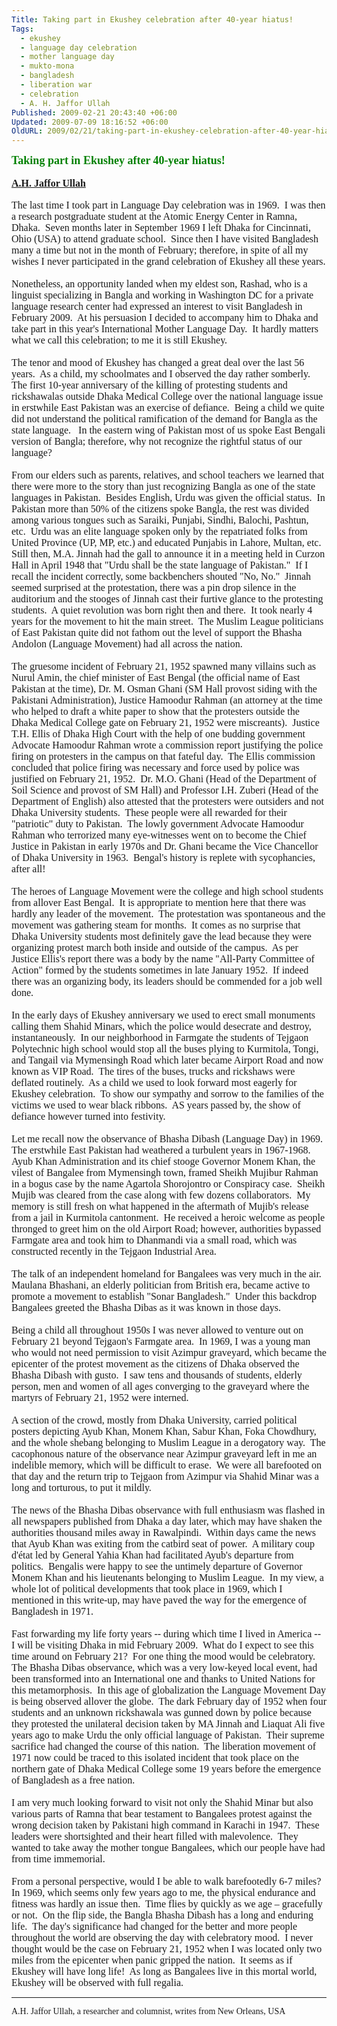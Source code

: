 ```yaml
---
Title: Taking part in Ekushey celebration after 40-year hiatus!
Tags:
  - ekushey
  - language day celebration
  - mother language day
  - mukto-mona
  - bangladesh
  - liberation war
  - celebration
  - A. H. Jaffor Ullah
Published: 2009-02-21 20:43:40 +06:00
Updated: 2009-07-09 18:16:52 +06:00
OldURL: 2009/02/21/taking-part-in-ekushey-celebration-after-40-year-hiatus/
---
```


<div><span style="font-size: large; color: #008000; font-family: Garamond;"><strong>Taking part in Ekushey after 40-year hiatus!</strong></span></div>
<div> </div>
<div><span style="font-size: medium; color: #000080; font-family: Garamond;"><strong><a href="https://muktomona.com/Articles/jaffor/">A.H. Jaffor Ullah</a></strong></span></div>
<div> </div>
<div><span style="font-size: medium; font-family: Garamond;">The last time I took part in Language Day celebration was in 1969.  I was then a research postgraduate student at the Atomic Energy Center in Ramna, Dhaka.  Seven months later in September 1969 I left Dhaka for Cincinnati, Ohio (USA) to attend graduate school.  Since then I have visited Bangladesh many a time but not in the month of February; therefore, in spite of all my wishes I never participated in the grand celebration of Ekushey all these years.</span></div>
<div><span style="font-size: medium; font-family: Garamond;"> </span></div>
<div><span style="font-size: medium; font-family: Garamond;">Nonetheless, an opportunity landed when my eldest son, Rashad, who is a linguist specializing in Bangla and working in Washington DC for a private language research center had expressed an interest to visit Bangladesh in February 2009.  At his persuasion I decided to accompany him to Dhaka and take part in this year's International Mother Language Day.  It hardly matters what we call this celebration; to me it is still Ekushey.  </span></div>
<div><span style="font-size: medium; font-family: Garamond;"> </span></div>
<div><span style="font-size: medium; font-family: Garamond;">The tenor and mood of Ekushey has changed a great deal over the last 56 years.  As a child, my schoolmates and I observed the day rather somberly.  The first 10-year anniversary of the killing of protesting students and rickshawalas outside Dhaka Medical College over the national language issue in erstwhile East Pakistan was an exercise of defiance.  Being a child we quite did not understand the political ramification of the demand for Bangla as the state language.   In the eastern wing of Pakistan most of us spoke East Bengali version of Bangla; therefore, why not recognize the rightful status of our language?</span></div>
<div><span style="font-size: medium; font-family: Garamond;"> </span></div>
<div><span style="font-size: medium; font-family: Garamond;">From our elders such as parents, relatives, and school teachers we learned that there were more to the story than just recognizing Bangla as one of the state languages in Pakistan.  Besides English, Urdu was given the official status.  In Pakistan more than 50% of the citizens spoke Bangla, the rest was divided among various tongues such as Saraiki, Punjabi, Sindhi, Balochi, Pashtun, etc.  Urdu was an elite language spoken only by the repatriated folks from United Province (UP, MP, etc.) and educated Punjabis in Lahore, Multan, etc.  Still then, M.A. Jinnah had the gall to announce it in a meeting held in Curzon Hall in April 1948 that "Urdu shall be the state language of Pakistan."  If I recall the incident correctly, some backbenchers shouted "No, No."  Jinnah seemed surprised at the protestation, there was a pin drop silence in the auditorium and the stooges of Jinnah cast their furtive glance to the protesting students.  A quiet revolution was born right then and there.  It took nearly 4 years for the movement to hit the main street.  The Muslim League politicians of East Pakistan quite did not fathom out the level of support the Bhasha Andolon (Language Movement) had all across the nation.</span></div>
<div><span style="font-size: medium; font-family: Garamond;"> </span></div>
<div><span style="font-size: medium; font-family: Garamond;">The gruesome incident of February 21, 1952 spawned many villains such as Nurul Amin, the chief minister of East Bengal (the official name of East Pakistan at the time), Dr. M. Osman Ghani (SM Hall provost siding with the Pakistani Administration), Justice Hamoodur Rahman (an attorney at the time who helped to draft a white paper to show that the protesters outside the Dhaka Medical College gate on February 21, 1952 were miscreants).  Justice T.H. Ellis of Dhaka High Court with the help of one budding government Advocate Hamoodur Rahman wrote a commission report justifying the police firing on protesters in the campus on that fateful day.  The Ellis commission concluded that police firing was necessary and force used by police was justified on February 21, 1952.  Dr. M.O. Ghani (Head of the Department of Soil Science and provost of SM Hall) and Professor I.H. Zuberi (Head of the Department of English) also attested that the protesters were outsiders and not Dhaka University students.  These people were all rewarded for their "patriotic" duty to Pakistan.  The lowly government Advocate Hamoodur Rahman who terrorized many eye-witnesses went on to become the Chief Justice in Pakistan in early 1970s and Dr. Ghani became the Vice Chancellor of Dhaka University in 1963.  Bengal's history is replete with sycophancies, after all!        </span></div>
<div><span style="font-size: medium; font-family: Garamond;"> </span></div>
<div><span style="font-size: medium; font-family: Garamond;">The heroes of Language Movement were the college and high school students from allover East Bengal.  It is appropriate to mention here that there was hardly any leader of the movement.  The protestation was spontaneous and the movement was gathering steam for months.  It comes as no surprise that Dhaka University students most definitely gave the lead because they were organizing protest march both inside and outside of the campus.  As per Justice Ellis's report there was a body by the name "All-Party Committee of Action" formed by the students sometimes in late January 1952.  If indeed there was an organizing body, its leaders should be commended for a job well done.    </span></div>
<div><span style="font-size: medium; font-family: Garamond;"> </span></div>
<div><span style="font-size: medium; font-family: Garamond;">In the early days of Ekushey anniversary we used to erect small monuments calling them Shahid Minars, which the police would desecrate and destroy, instantaneously.  In our neighborhood in Farmgate the students of Tejgaon Polytechnic high school would stop all the buses plying to Kurmitola, Tongi, and Tangail via Mymensingh Road which later became Airport Road and now known as VIP Road.  The tires of the buses, trucks and rickshaws were deflated routinely.  As a child we used to look forward most eagerly for Ekushey celebration.  To show our sympathy and sorrow to the families of the victims we used to wear black ribbons.  AS years passed by, the show of defiance however turned into festivity.</span></div>
<div><span style="font-size: medium; font-family: Garamond;"> </span></div>
<div><span style="font-size: medium; font-family: Garamond;">Let me recall now the observance of Bhasha Dibash (Language Day) in 1969.  The erstwhile East Pakistan had weathered a turbulent years in 1967-1968.  Ayub Khan Administration and its chief stooge Governor Monem Khan, the vilest of Bangalee from Mymensingh town, framed Sheikh Mujibur Rahman in a bogus case by the name Agartola Shorojontro or Conspiracy case.  Sheikh Mujib was cleared from the case along with few dozens collaborators.  My memory is still fresh on what happened in the aftermath of Mujib's release from a jail in Kurmitola cantonment.  He received a heroic welcome as people thronged to greet him on the old Airport Road; however, authorities bypassed Farmgate area and took him to Dhanmandi via a small road, which was constructed recently in the Tejgaon Industrial Area.  </span></div>
<div><span style="font-size: medium; font-family: Garamond;"> </span></div>
<div><span style="font-size: medium; font-family: Garamond;">The talk of an independent homeland for Bangalees was very much in the air.  Maulana Bhashani, an elderly politician from British era, became active to promote a movement to establish "Sonar Bangladesh."  Under this backdrop Bangalees greeted the Bhasha Dibas as it was known in those days.</span></div>
<div><span style="font-size: medium; font-family: Garamond;"> </span></div>
<div><span style="font-size: medium; font-family: Garamond;">Being a child all throughout 1950s I was never allowed to venture out on February 21 beyond Tejgaon's Farmgate area.  In 1969, I was a young man who would not need permission to visit Azimpur graveyard, which became the epicenter of the protest movement as the citizens of Dhaka observed the Bhasha Dibash with gusto.  I saw tens and thousands of students, elderly person, men and women of all ages converging to the graveyard where the martyrs of February 21, 1952 were interned.  </span></div>
<div><span style="font-size: medium; font-family: Garamond;"> </span></div>
<div><span style="font-size: medium; font-family: Garamond;">A section of the crowd, mostly from Dhaka University, carried political posters depicting Ayub Khan, Monem Khan, Sabur Khan, Foka Chowdhury, and the whole shebang belonging to Muslim League in a derogatory way.  The cacophonous nature of the observance near Azimpur graveyard left in me an indelible memory, which will be difficult to erase.  We were all barefooted on that day and the return trip to Tejgaon from Azimpur via Shahid Minar was a long and torturous, to put it mildly.</span></div>
<div><span style="font-size: medium; font-family: Garamond;"> </span></div>
<div><span style="font-size: medium; font-family: Garamond;">The news of the Bhasha Dibas observance with full enthusiasm was flashed in all newspapers published from Dhaka a day later, which may have shaken the authorities thousand miles away in Rawalpindi.  Within days came the news that Ayub Khan was exiting from the catbird seat of power.  A military coup d'état led by General Yahia Khan had facilitated Ayub's departure from politics.  Bengalis were happy to see the untimely departure of Governor Monem Khan and his lieutenants belonging to Muslim League.  In my view, a whole lot of political developments that took place in 1969, which I mentioned in this write-up, may have paved the way for the emergence of Bangladesh in 1971. </span></div>
<div><span style="font-size: medium; font-family: Garamond;"> </span></div>
<div><span style="font-size: medium; font-family: Garamond;">Fast forwarding my life forty years -- during which time I lived in America -- I will be visiting Dhaka in mid February 2009.  What do I expect to see this time around on February 21?  For one thing the mood would be celebratory.  The Bhasha Dibas observance, which was a very low-keyed local event, had been transformed into an International one and thanks to United Nations for this metamorphosis.  In this age of globalization the Language Movement Day is being observed allover the globe.  The dark February day of 1952 when four students and an unknown rickshawala was gunned down by police because they protested the unilateral decision taken by MA Jinnah and Liaquat Ali five years ago to make Urdu the only official language of Pakistan.  Their supreme sacrifice had changed the course of this nation.  The liberation movement of 1971 now could be traced to this isolated incident that took place on the northern gate of Dhaka Medical College some 19 years before the emergence of Bangladesh as a free nation.  </span></div>
<div><span style="font-size: medium; font-family: Garamond;"> </span></div>
<div><span style="font-size: medium; font-family: Garamond;">I am very much looking forward to visit not only the Shahid Minar but also various parts of Ramna that bear testament to Bangalees protest against the wrong decision taken by Pakistani high command in Karachi in 1947.  These leaders were shortsighted and their heart filled with malevolence.  They wanted to take away the mother tongue Bangalees, which our people have had from time immemorial.  </span></div>
<div><span style="font-size: medium; font-family: Garamond;"> </span></div>
<div><span style="font-family: Garamond;"><span style="font-size: medium;">From a personal perspective, would I be able to walk barefootedly 6-7 miles?  In 1969, which seems only few years ago to me, the physical endurance and fitness was hardly an issue then.  Time flies by quickly as we age – gracefully or not.  On the flip side, the Bangla Bhasha Dibash has a long and enduring life.  The day's significance had changed for the better and more people throughout the world are observing the day with celebratory mood.  I never thought would be the case on February 21, 1952 when I was located only two miles from the epicenter when panic gripped the nation.  It seems as if Ekushey will have long life!  As long as Bangalees live in this mortal world, Ekushey will be observed with full regalia. </span>
 </span><hr /><span style="font-family: Garamond;">A.H. Jaffor Ullah, a researcher and columnist, writes from New Orleans, USA</span></div>
